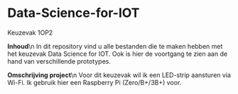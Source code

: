 # Data-Science-for-IOT
Keuzevak 1OP2

**Inhoud**\n
In dit repository vind u alle bestanden die te maken hebben met het keuzevak Data Science for IOT. Ook is hier de voortgang te zien aan de hand van verschillende prototypes.

**Omschrijving project**\n
Voor dit keuzevak wil ik een LED-strip aansturen via Wi-Fi. Ik gebruik hier een Raspberry Pi (Zero/B+/3B+) voor.
